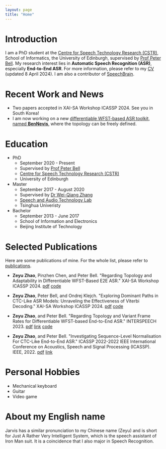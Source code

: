 ```yaml
---
layout: page
title: "Home"
---
```


# Introduction

I am a PhD student at the [Centre for Speech Technology Research (CSTR)](https://www.cstr.ed.ac.uk/), School of Informatics, the University of Edinburgh, supervised by [Prof Peter Bell](https://homepages.inf.ed.ac.uk/pbell1/). 
My research interest lies in **Automatic Speech Recognition (ASR)**, especially **End-to-End ASR**. For more information, please refer to my [CV](https://zhaozeyu1995.github.io/pdf/CV.pdf) (updated 8 April 2024).
I am also a contributor of [SpeechBrain](https://speechbrain.github.io/).

# Recent Work and News

* Two papers accepted in XAI-SA Workshop ICASSP 2024. See you in South Korea!
* I am now working on a new [differentiable WFST-based ASR toolkit, named **BenNevis**,](https://github.com/ZhaoZeyu1995/BenNevis) where the topology can be freely defined.

# Education 

* PhD 
  * September 2020 - Present
  * Supervised by [Prof Peter Bell](https://homepages.inf.ed.ac.uk/pbell1/)
  * [Centre for Speech Technology Research (CSTR)](https://www.cstr.ed.ac.uk/)
  * University of Edinburgh
* Master
  * September 2017 - August 2020
  * Supervised by [Dr Wei-Qiang Zhang](https://sites.google.com/site/weiqzhang/Home)
  * [Speech and Audio Technology Lab](http://web.ee.tsinghua.edu.cn/satlab/en/index.htm)
  * Tsinghua Univeristy
* Bachelor
  * September 2013 - June 2017
  * School of Information and Electronics
  * Beijing Institute of Technology

# Selected Publications

Here are some publications of mine. For the whole list, please refer to [publications](https://zhaozeyu1995.github.io/publications).

* **Zeyu Zhao**, Pinzhen Chen, and Peter Bell. "Regarding Topology and Adaptability in Differentiable WFST-Based E2E ASR." XAI-SA Workshop ICASSP 2024. [pdf](https://zhaozeyu1995.github.io/pdf/icassp2024-1.pdf) [code](https://github.com/ZhaoZeyu1995/Waterfall)

* **Zeyu Zhao**, Peter Bell, and Ondrej Klejch. "Exploring Dominant Paths in CTC-Like ASR Models: Unraveling the Effectiveness of Viterbi Decoding." XAI-SA Workshop ICASSP 2024. [pdf](https://zhaozeyu1995.github.io/pdf/icassp2024-2.pdf) [code](https://github.com/ZhaoZeyu1995/Waterfall)

* **Zeyu Zhao**, and Peter Bell. "Regarding Topology and Variant Frame Rates for Differentiable WFST-based End-to-End ASR." INTERSPEECH 2023. [pdf](https://zhaozeyu1995.github.io/pdf/interspeech2023-1.pdf) [link](https://www.isca-speech.org/archive/interspeech_2023/zhao23f_interspeech.html) [code](https://github.com/ZhaoZeyu1995/Waterfall)

* **Zeyu Zhao**, and Peter Bell. "Investigating Sequence-Level Normalisation For CTC-Like End-to-End ASR." ICASSP 2022-2022 IEEE International Conference on Acoustics, Speech and Signal Processing (ICASSP). IEEE, 2022. [pdf](https://zhaozeyu1995.github.io/pdf/Investigating_Sequence-Level_Normalisation_For_CTC-Like_End-to-End_ASR.pdf) [link](https://ieeexplore.ieee.org/abstract/document/9746821)


# Personal Hobbies

* Mechanical keyboard
* Guitar 
* Video game

# About my English name

Jarvis has a similar pronunciation to my Chinese name (Zeyu) and is short for Just A Rather Very Intelligent System, which is the speech assistant of Iron Man suit. It is a coincidence that I also major in Speech Recognition.
